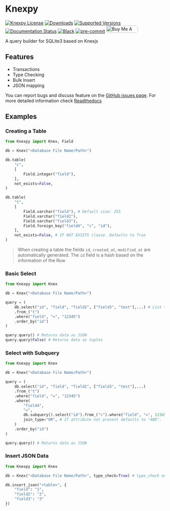 # Knexpy

<a href="https://github.com/carlossilva2/Knexpy/blob/main/LICENSE" target="blank"><img src="https://img.shields.io/github/license/carlossilva2/Knexpy?style=round-square&color=green" alt="Knexpy License" /></a>
[![Downloads](https://pepy.tech/badge/knexpy)](https://pepy.tech/project/knexpy)
[![Supported Versions](https://img.shields.io/pypi/pyversions/knexpy.svg)](https://pypi.org/project/knexpy)
[![Documentation Status](https://readthedocs.org/projects/knexpy/badge/?version=latest)](https://knexpy.readthedocs.io/en/latest/?badge=latest)
[![Black](https://img.shields.io/badge/code%20style-black-000000)](https://github.com/psf/black)
[![pre-commit](https://img.shields.io/badge/pre--commit-enabled-brightgreen?logo=pre-commit&logoColor=white)](https://github.com/pre-commit/pre-commit)
<a href="https://www.buymeacoffee.com/cmsilva" target="_blank"><img src="https://cdn.buymeacoffee.com/buttons/default-orange.png" alt="Buy Me A Coffee" height="23" width="100" style="border-radius:5px" /></a>

A query builder for SQLite3 based on Knexjs

## Features

* Transactions
* Type Checking
* Bulk Insert
* JSON mapping

You can report bugs and discuss feature on the [GitHub issues page](https://github.com/carlossilva2/Knexpy/issues).
For more detailed information check [Readthedocs](https://knexpy.readthedocs.io/)

## Examples

### Creating a Table

```python
from Knexpy import Knex, Field

db = Knex("<Database File Name/Path>")

db.table(
    "c",
    [
        Field.integer("field"),
    ],
    not_exists=False,
)

db.table(
    "t",
    [
        Field.varchar("field"), # Default size: 255
        Field.varchar("field2"),
        Field.varchar("field3"),
        Field.foreign_key("field4", "c", "id"),
    ],
    not_exists=False, # IF NOT EXISTS clause. Defaults to True
)
```

> When creating a table the fields `id`, `created_at`, `modified_at` are automatically generated.
> The `id` field is a hash based on the information of the Row

### Basic Select

```python
from Knexpy import Knex

db = Knex("<Database File Name/Path>")

query = (
    db.select("id", "field", "field2", ["field3", "test"],...) # List type on select acts as an alias
    .from_("t")
    .where("field", "=", "12345")
    .order_by("id")
)

query.query() # Returns data as JSON
query.query(False) # Returns data as tuples
```

### Select with Subquery

```python
from Knexpy import Knex

db = Knex("<Database File Name/Path>")

query = (
    db.select("id", "field", "field2", ["field3", "test"],...)
    .from_("t")
    .where("field", "=", "12345")
    .where(
        "field4",
        "=",
        db.subquery().select("id").from_("c").where("field", "=", 12345),
        join_type="OR", # If attribute not present defaults to "AND".
    )
    .order_by("id")
)

query.query() # Returns data as JSON
```

### Insert JSON Data

```python
from Knexpy import Knex

db = Knex("<Database File Name/Path>", type_check=True) # type_check enables type checking (duh) when inserting/updating data

db.insert_json("<table>", {
    "field": "1",
    "field2": "2",
    "field3": "3"
})
```

